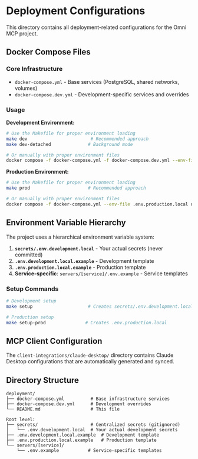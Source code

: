# Deployment Configurations

This directory contains all deployment-related configurations for the Omni MCP project.

## Docker Compose Files

### Core Infrastructure

- `docker-compose.yml` - Base services (PostgreSQL, shared networks, volumes)
- `docker-compose.dev.yml` - Development-specific services and overrides

### Usage

**Development Environment:**

```bash
# Use the Makefile for proper environment loading
make dev                        # Recommended approach
make dev-detached              # Background mode

# Or manually with proper environment files
docker compose -f docker-compose.yml -f docker-compose.dev.yml --env-file secrets/.env.development.local up -d
```

**Production Environment:**

```bash
# Use the Makefile for proper environment loading
make prod                      # Recommended approach

# Or manually with proper environment files
docker compose -f docker-compose.yml --env-file .env.production.local up -d
```

## Environment Variable Hierarchy

The project uses a hierarchical environment variable system:

1. **`secrets/.env.development.local`** - Your actual secrets (never committed)
2. **`.env.development.local.example`** - Development template
3. **`.env.production.local.example`** - Production template
4. **Service-specific**: `servers/[service]/.env.example` - Service templates

### Setup Commands

```bash
# Development setup
make setup                     # Creates secrets/.env.development.local

# Production setup
make setup-prod               # Creates .env.production.local
```

## MCP Client Configuration

The `client-integrations/claude-desktop/` directory contains Claude Desktop configurations that are automatically generated and synced.

## Directory Structure

```
deployment/
├── docker-compose.yml          # Base infrastructure services
├── docker-compose.dev.yml      # Development overrides
└── README.md                   # This file

Root level:
├── secrets/                    # Centralized secrets (gitignored)
│   └── .env.development.local  # Your actual development secrets
├── .env.development.local.example  # Development template
├── .env.production.local.example   # Production template
└── servers/[service]/
    └── .env.example           # Service-specific templates
```
